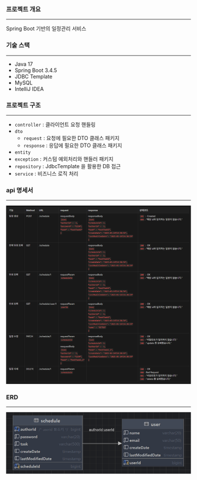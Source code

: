 ### 프로젝트 개요

---
Spring Boot 기반의 일정관리 서비스

### 기술 스택

---
- Java 17
- Spring Boot 3.4.5
- JDBC Template
- MySQL
- IntelliJ IDEA

### 프로젝트 구조

---
- `controller` : 클라이언트 요청 핸들링
- `dto`
  - `request` : 요청에 필요한 DTO 클래스 패키지
  - `response` : 응답에 필요한 DTO 클래스 패키지
- `entity`
- `exception` : 커스텀 예외처리와 핸들러 패키지
- `repository` : JdbcTemplate 을 활용한 DB 접근
- `service` : 비즈니스 로직 처리

### api 명세서

---
![SchedulerAPI.png](src/img/SchedulerAPI.png)

### ERD

---
![SchedulerERD.png](src/img/SchedulerERD.png)